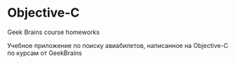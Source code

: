 # Objective-C
Geek Brains course homeworks

Учебное приложение по поиску авиабилетов, написанное на Objective-C по курсам от GeekBrains
